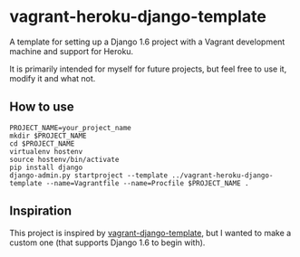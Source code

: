 # vagrant-heroku-django-template

A template for setting up a Django 1.6 project with a Vagrant development
machine and support for Heroku.

It is primarily intended for myself for future projects, but feel free
to use it, modify it and what not.

## How to use

    PROJECT_NAME=your_project_name
    mkdir $PROJECT_NAME
    cd $PROJECT_NAME
    virtualenv hostenv
    source hostenv/bin/activate
    pip install django
    django-admin.py startproject --template ../vagrant-heroku-django-template --name=Vagrantfile --name=Procfile $PROJECT_NAME .

## Inspiration

This project is inspired by [vagrant-django-template](https://github.com/torchbox/vagrant-django-template),
but I wanted to make a custom one (that supports Django 1.6 to begin with).

